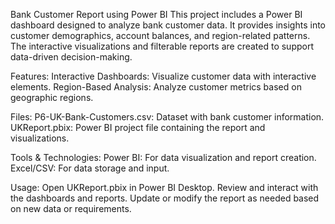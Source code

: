 Bank Customer Report using Power BI
This project includes a Power BI dashboard designed to analyze bank customer data. 
It provides insights into customer demographics, account balances, and region-related patterns. 
The interactive visualizations and filterable reports are created to support data-driven decision-making.

Features:
Interactive Dashboards: Visualize customer data with interactive elements.
Region-Based Analysis: Analyze customer metrics based on geographic regions.

Files:
P6-UK-Bank-Customers.csv: Dataset with bank customer information.
UKReport.pbix: Power BI project file containing the report and visualizations.

Tools & Technologies:
Power BI: For data visualization and report creation.
Excel/CSV: For data storage and input.

Usage:
Open UKReport.pbix in Power BI Desktop.
Review and interact with the dashboards and reports.
Update or modify the report as needed based on new data or requirements.
